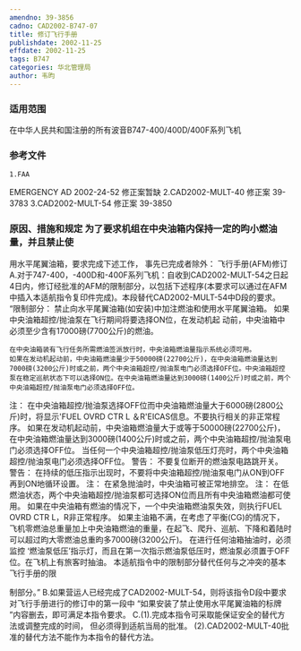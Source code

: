 ```yaml
---
amendno: 39-3856
cadno: CAD2002-B747-07
title: 修订飞行手册
publishdate: 2002-11-25
effdate: 2002-11-25
tags: B747
categories: 华北管理局
author: 韦昀
---
```


### 适用范围 
在中华人民共和国注册的所有波音B747-400/400D/400F系列飞机

### 参考文件
    1.FAA 
EMERGENCY AD 2002-24-52 修正案暂缺
    2.CAD2002-MULT-40 修正案 39-3783 
    3.CAD2002-MULT-54 修正案 39-3850 


### 原因、措施和规定     为了要求机组在中央油箱内保持一定的昀小燃油量，并且禁止使
用水平尾翼油箱，要求完成下述工作， 事先已完成者除外： 飞行手册(AFM)修订 
A.对于747-400，-400D和-400F系列飞机：自收到CAD2002-MULT-54之日起4日内，修订经批准的AFM的限制部分，以包括下述程序(本要求可以通过在AFM中插入本适航指令复印件完成)。本段替代CAD2002-MULT-54中D段的要求。 
“限制部分：     禁止向水平尾翼油箱(如安装)中加注燃油和使用水平尾翼油箱。     如果中央油箱超控/抛油泵在飞行期间将要选择ON位，在发动机起
动前，中央油箱中必须至少含有17000磅(7700公斤)的燃油。 
  
    在中央油箱装有飞行任务所需燃油签派放行时，中央油箱燃油量指示系统必须可用。
    如果在发动机起动前，中央油箱燃油量少于50000磅(22700公斤)，在中央油箱燃油量达到7000磅(3200公斤)时或之前，两个中央油箱超控/抛油泵电门必须选择OFF位。中央油箱超控泵在稳定巡航状态下可以选择ON位。在中央油箱燃油量达到3000磅(1400公斤)时或之前，两个中央油箱超控/抛油泵电门必须选择OFF位。 
注： 
    在中央油箱超控/抛油泵选择OFF位而中央油箱燃油量大于6000磅(2800公斤)时，将显示'FUEL OVRD CTR L ＆R'EICAS信息。不要执行相关的非正常程序。
    如果在发动机起动前，中央油箱燃油量大于或等于50000磅(22700公斤)，在中央油箱燃油量达到3000磅(1400公斤)时或之前，两个中央油箱超控/抛油泵电门必须选择OFF位。
    当任何一个中央油箱超控/抛油泵低压灯亮时，两个中央油箱超控/抛油泵电门必须选择OFF位。 
    警告： 
    不要复位断开的燃油泵电路跳开关。 
    警告： 
    在持续的低压指示出现时，不要将中央油箱超控/抛油泵电门从ON到OFF再到ON地循环设置。 
注： 
    在紧急抛油时，中央油箱可被正常地排空。 
注： 
    在低燃油状态，两个中央油箱超控/抛油泵都可选择ON位而且所有中央油箱燃油都可使用。 
    如果在中央油箱有燃油的情况下，一个中央油箱燃油泵失效，则执行FUEL OVRD CTR L，R非正常程序。 
    如果主油箱不满，在考虑了平衡(CG)的情况下，飞机零燃油总重量加上中央油箱燃油的重量，在起飞、爬升、巡航、下降和着陆时可以超过昀大零燃油总重昀多7000磅(3200公斤)。 
    在进行任何油箱抽油时，必须监控 ‘燃油泵低压’指示灯，而且在第一次指示燃油泵低压时，燃油泵必须置于OFF位。在飞机上有旅客时抽油。 
    本适航指令中的限制部分替代任何与之冲突的基本飞行手册的限
  
制部分。”
    B.如果营运人已经完成了CAD2002-MULT-54，则将该指令D段中要求对飞行手册进行的修订中的第一段中 “如果安装了禁止使用水平尾翼油箱的标牌 ”内容删去，即可满足本指令要求。 
    C.(1).完成本指令可采取能保证安全的替代方法或调整完成的时间， 但必须得到适航当局的批准。 
      (2).CAD2002-MULT-40批准的替代方法不能作为本指令的替代方法。

